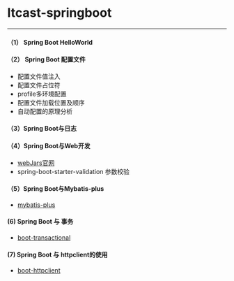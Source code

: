 # Itcast-springboot

---

#### （1） Spring Boot HelloWorld  
     
#### （2） Spring Boot  配置文件

   - 配置文件值注入
   - 配置文件占位符
   - profile多环境配置
   - 配置文件加载位置及顺序
   - 自动配置的原理分析
   
#### （3）Spring Boot与日志

#### （4）Spring Boot与Web开发

   - [webJars官网](https://www.webjars.org/)  
   - spring-boot-starter-validation 参数校验
   
#### （5）Spring Boot与Mybatis-plus
   - [mybatis-plus](https://mp.baomidou.com/)   
   
#### (6) Spring Boot 与 事务
   - [boot-transactional](https://www.cnblogs.com/zincredible/p/13297716.html)    
   
#### (7) Spring Boot 与 httpclient的使用
   - [boot-httpclient](https://blog.csdn.net/qq_28038487/article/details/104614546) 
   
   
     





